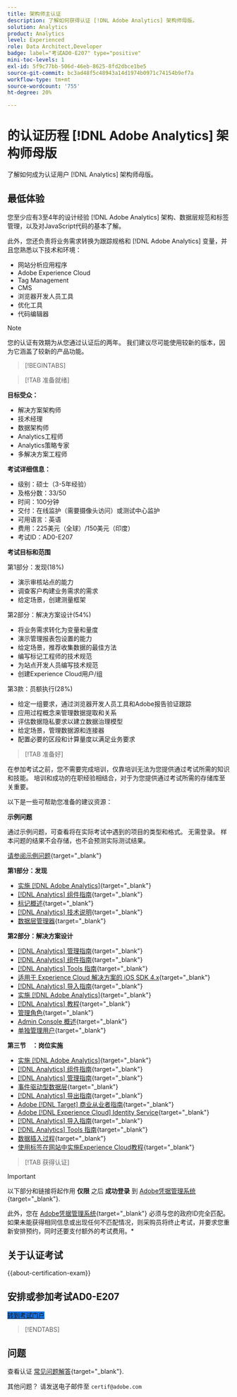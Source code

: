 ```yaml
---
title: 架构师主认证
description: 了解如何获得认证 [!DNL Adobe Analytics] 架构师母版。
solution: Analytics
product: Analytics
level: Experienced
role: Data Architect,Developer
badge: label="考试AD0-E207" type="positive"
mini-toc-levels: 1
exl-id: 5f9c77bb-506d-46eb-8625-8fd2dbce1be5
source-git-commit: bc3ad48f5c48943a14d1974b0971c74154b9ef7a
workflow-type: tm+mt
source-wordcount: '755'
ht-degree: 20%

---
```


# 的认证历程 [!DNL Adobe Analytics] 架构师母版

了解如何成为认证用户 [!DNL Analytics] 架构师母版。

## 最低体验

您至少应有3至4年的设计经验 [!DNL Adobe Analytics] 架构、数据层规范和标签管理，以及对JavaScript代码的基本了解。

此外，您还负责将业务需求转换为跟踪规格和 [!DNL Adobe Analytics] 变量，并且您熟悉以下技术和环境：

* 网站分析应用程序
* Adobe Experience Cloud
* Tag Management
* CMS
* 浏览器开发人员工具
* 优化工具
* 代码编辑器

>[!NOTE]
>
>您的认证有效期为从您通过认证后的两年。 我们建议尽可能使用较新的版本，因为它涵盖了较新的产品功能。

>[!BEGINTABS]

>[!TAB 准备就绪]

**目标受众：**

* 解决方案架构师
* 技术经理
* 数据架构师
* Analytics工程师
* Analytics策略专家
* 多解决方案工程师

**考试详细信息：**

* 级别：硕士（3-5年经验）
* 及格分数：33/50
* 时间：100分钟
* 交付：在线监护（需要摄像头访问）或测试中心监护
* 可用语言：英语
* 费用：225美元（全球）/150美元（印度）
* 考试ID：AD0-E207

**考试目标和范围**

第1部分：发现(18%)

* 演示审核站点的能力
* 调查客户构建业务需求的需求
* 给定场景，创建测量框架

第2部分：解决方案设计(54%)

* 将业务需求转化为变量和量度
* 演示管理报表包设置的能力
* 给定场景，推荐收集数据的最佳方法
* 编写标记工程师的技术规范
* 为站点开发人员编写技术规范
* 创建Experience Cloud用户/组

第3款：员额执行(28%)

* 给定一组要求，通过浏览器开发人员工具和Adobe报告验证跟踪
* 应用过程概念来管理数据提取和关系
* 评估数据隐私要求以建立数据治理模型
* 给定场景，管理数据源和连接器
* 配置必要的区段和计算量度以满足业务要求

>[!TAB 准备好]

在参加考试之前，您不需要完成培训，仅靠培训无法为您提供通过考试所需的知识和技能。 培训和成功的在职经验相结合，对于为您提供通过考试所需的存储库至关重要。

以下是一些可帮助您准备的建议资源：

**示例问题**

通过示例问题，可查看将在实际考试中遇到的项目的类型和格式。 无需登录。 样本问题的结果不会存储，也不会预测实际测试结果。

[请参阅示例问题](https://scorpion.caveon.com/launchpad/ad0-e207-adobe-analytics-architect-master-copy-y9f8t1){target="_blank"}

**第1部分：发现**

* [实施 [!DNL Adobe Analytics]](https://experienceleague.adobe.com/docs/analytics/implementation/home.html?lang=zh-Hans){target="_blank"}
* [[!DNL Analytics] 组件指南](https://experienceleague.adobe.com/docs/analytics/components/home.html?lang=zh-Hans){target="_blank"}
* [标记概述](https://experienceleague.adobe.com/docs/experience-platform/tags/home.html){target="_blank"}
* [[!DNL Analytics] 技术说明](https://experienceleague.adobe.com/docs/analytics/technotes/home.html?lang=zh-Hans){target="_blank"}
* [数据层管理器](https://exchange.adobe.com/apps/ec/101462/data-layer-manager){target="_blank"}

**第2部分：解决方案设计**

* [[!DNL Analytics] 管理指南](https://experienceleague.adobe.com/docs/analytics/admin/home.html?lang=zh-Hans){target="_blank"}
* [[!DNL Analytics] 组件指南](https://experienceleague.adobe.com/docs/analytics/components/home.html?lang=zh-Hans){target="_blank"}
* [[!DNL Analytics] Tools 指南](https://experienceleague.adobe.com/docs/analytics/analyze/home.html){target="_blank"}
* [适用于 Experience Cloud 解决方案的 iOS SDK 4.x](https://experienceleague.adobe.com/docs/mobile-services/ios/overview.html?lang=zh-Hans){target="_blank"}
* [[!DNL Analytics] 导入指南](https://experienceleague.adobe.com/docs/analytics/import/home.html){target="_blank"}
* [实施 [!DNL Adobe Analytics]](https://experienceleague.adobe.com/docs/analytics/implementation/home.html?lang=zh-Hans){target="_blank"}
* [[!DNL Analytics] 教程](https://experienceleague.adobe.com/docs/analytics-learn/tutorials/overview.html){target="_blank"}
* [管理角色](https://helpx.adobe.com/in/enterprise/using/admin-roles.html){target="_blank"}
* [Admin Console 概述](https://helpx.adobe.com/in/enterprise/using/admin-console.html#Settings){target="_blank"}
* [单独管理用户](https://helpx.adobe.com/in/enterprise/using/manage-users-individually.html){target="_blank"}

**第三节　：岗位实施**

* [实施 [!DNL Adobe Analytics]](https://experienceleague.adobe.com/docs/analytics/implementation/home.html?lang=zh-Hans){target="_blank"}
* [[!DNL Analytics] 组件指南](https://experienceleague.adobe.com/docs/analytics/components/home.html?lang=zh-Hans){target="_blank"}
* [[!DNL Analytics] 管理指南](https://experienceleague.adobe.com/docs/analytics/admin/home.html?lang=zh-Hans){target="_blank"}
* [事件驱动型数据层](https://jimalytics.com/tag-management/the-event-driven-data-layer/){target="_blank"}
* [[!DNL Analytics] 导出指南](https://experienceleague.adobe.com/docs/analytics/export/home.html?lang=zh-Hans){target="_blank"}
* [Adobe [!DNL Target] 商业从业者指南](https://experienceleague.adobe.com/docs/target/using/target-home.html){target="_blank"}
* [Adobe [!DNL Experience Cloud] Identity Service](https://experienceleague.adobe.com/docs/id-service/using/home.html){target="_blank"}
* [[!DNL Analytics] 导入指南](https://experienceleague.adobe.com/docs/analytics/import/home.html){target="_blank"}
* [[!DNL Analytics] Tools 指南](https://experienceleague.adobe.com/docs/analytics/analyze/home.html){target="_blank"}
* [数据插入过程](https://github.com/AdobeDocs/analytics-1.4-apis/blob/master/docs/data-insertion-api/overview/c_data_insertion_process.md){target="_blank"}
* [使用标签在网站中实施Experience Cloud教程](https://experienceleague.adobe.com/docs/platform-learn/implement-in-websites/overview.html){target="_blank"}

>[!TAB 获得认证]

>[!IMPORTANT]
>
>以下部分和链接将起作用 **仅限**  之后 **成功登录** 到 [Adobe凭据管理系统](https://www.certmetrics.com/adobe){target="_blank"}.
>
>此外，您在 [Adobe凭据管理系统](https://www.certmetrics.com/adobe){target="_blank"} 必须与您的政府ID完全匹配。 如果未能获得相同信息或出现任何不匹配情况，则采购员将终止考试，并要求您重新安排预约，同时还要支付额外的考试费用。*


## 关于认证考试

{{about-certification-exam}}

## 安排或参加考试AD0-E207

<a href="https://www.certmetrics.com/adobe/candidate/examity_sso.aspx?eid=AD0-E207" target="_blank" class="spectrum-Button spectrum-Button--fill spectrum-Button--accent spectrum-Button--sizeM is-margin-bottom-big-big at-element-click-tracking" style="background-color:#1473E6">

<span class="spectrum-Button-label has-no-wrap">
   转到考试门户
</span>
</a>

>[!ENDTABS]

## 问题

查看认证 [常见问题解答](https://experienceleague.adobe.com/docs/certification/certification/faq.html){target="_blank"}.

其他问题？ 请发送电子邮件至 `certif@adobe.com`
